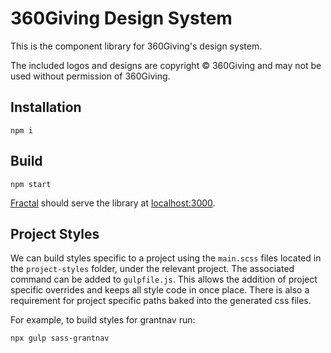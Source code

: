 # 360Giving Design System

This is the component library for 360Giving's design system. 

The included logos and designs are copyright © 360Giving and may not be used without permission of 360Giving.

## Installation 

```shell
npm i
```

## Build

```shell
npm start
```

[Fractal](https://fractal.build/guide/) should serve the library at [localhost:3000](http://localhost:3000/).


## Project Styles

We can build styles specific to a project using the `main.scss` files located in the `project-styles` folder, under the relevant project.
The associated command can be added to `gulpfile.js`.
This allows the addition of project specific overrides and keeps all style code in once place.
There is also a requirement for project specific paths baked into the generated css files.

For example, to build styles for grantnav run:

```bash
npx gulp sass-grantnav
```
